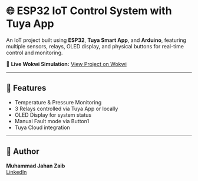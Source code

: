 # 🌐 ESP32 IoT Control System with Tuya App

An IoT project built using **ESP32**, **Tuya Smart App**, and **Arduino**, featuring multiple sensors, relays, OLED display, and physical buttons for real-time control and monitoring.

🔗 **Live Wokwi Simulation:** [View Project on Wokwi](https://wokwi.com/projects/444187946000695297)

---

## 🧠 Features
- Temperature & Pressure Monitoring
- 3 Relays controlled via Tuya App or locally
- OLED Display for system status
- Manual Fault mode via Button1
- Tuya Cloud integration

---

## 🧾 Author
**Muhammad Jahan Zaib**  
[LinkedIn](https://www.linkedin.com/in/muhammad-jahan-zaib-b17a99273/)
